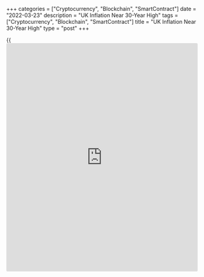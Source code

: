 +++
categories = ["Cryptocurrency", "Blockchain", "SmartContract"]
date = "2022-03-23"
description = "UK Inflation Near 30-Year High"
tags = ["Cryptocurrency", "Blockchain", "SmartContract"]
title = "UK Inflation Near 30-Year High"
type = "post"
+++

{{<iframe id="large-banner" src="https://www.bounty.group/#slide=12.0" width="100%" height="600" scrolling="no" style="border: 0px solid rgb(216, 221, 230); border-radius: 3px;">}}

UK consumer price inflation rose further in February to the highest
since 1992, the Office for National Statistics said on Wednesday.

Consumer price inflation rose to 6.2 percent in February from 5.5
percent in January. The rate was forecast to rise moderately to 5.9
percent.

This was the highest inflation rate in the National Statistic series
which began in January 1997, and the highest rate in the historic
modeled series since March 1992, when it stood at 7.1 percent.

Core inflation that excludes energy, food, alcoholic beverages and
tobacco, advanced to 5.2 percent from 4.4 percent in the previous month.

Month-on-month, the consumer price index rose 0.8 percent, in contrast
to the 0.1 percent fall in January. Monthly inflation was the largest
monthly rate between January and February since 2009.

Another report from the ONS showed that output price inflation increased
to 10.1 percent, in line with expectations, from 9.9 percent in January.
This was the highest since September 2008.

On a monthly basis, output price inflation came in at 0.8 percent versus
1.2 percent in January. The expected rate was 0.9 percent.

Input price inflation advanced to 14.7 percent in February from 14.2
percent a month ago. Economists had forecast the rate to slow to 13.9
percent.

Month-on-month, input price growth eased slightly to 1.4 percent from
1.5 percent but remained above the economists' forecast of 1.2 percent.

For comments and feedback [contact](https://www.playgroundfx.com/contact/): editorial@rtt[news](https://www.letsplayfx.com/blog/forex-news-website/).com

[Economic News][1]

 **What parts of the world are seeing the best (and worst) economic
performances lately? Click[here][2] to check out our [Econ Scorecard][2]
and find out! See up-to-the-moment [ranking](https://www.playgroundfx.com/blog/crypto-exchange-ranking/)s for the best and worst
performers in [GDP][3], [unemployment rate][4], [inflation][2] and much
more.**

   1. www.rtt[news](https://www.letsplayfx.com/blog/forex-news-website/).com/Content/EconomicNews.aspx
   2. www.rtt[news](https://www.letsplayfx.com/blog/forex-news-website/).com/economic-scorecard/world-rank/CPI/highest-performance.aspx
   3. www.rtt[news](https://www.letsplayfx.com/blog/forex-news-website/).com/economic-scorecard/world-rank/GDP/highest-performance.aspx
   4. www.rtt[news](https://www.letsplayfx.com/blog/forex-news-website/).com/economic-scorecard/world-rank/unemployment-rate/lowest-performance.aspx